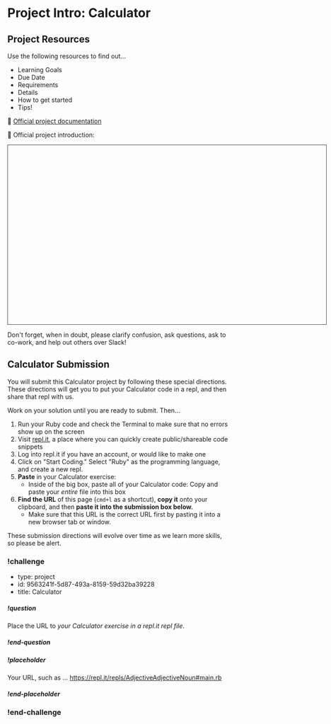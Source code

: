 # Project Intro: Calculator

## Project Resources

Use the following resources to find out...

- Learning Goals
- Due Date
- Requirements
- Details
- How to get started
- Tips!

🌟 [Official project documentation](https://github.com/Ada-C14/calculator)

🌟 Official project introduction:

<iframe src="" height="405" width="720" style="border: 1px solid #464646;" allowfullscreen allow="autoplay"></iframe>

Don't forget, when in doubt, please clarify confusion, ask questions, ask to co-work, and help out others over Slack!

## Calculator Submission

You will submit this Calculator project by following these special directions. These directions will get you to put your Calculator code in a repl, and then share that repl with us.

Work on your solution until you are ready to submit. Then...

1. Run your Ruby code and check the Terminal to make sure that no errors show up on the screen
1. Visit [repl.it](https://repl.it/), a place where you can quickly create public/shareable code snippets
1. Log into repl.it if you have an account, or would like to make one
1. Click on "Start Coding." Select "Ruby" as the programming language, and create a new repl.
1. **Paste** in your Calculator exercise:
    - Inside of the big box, paste all of your Calculator code: Copy and paste your _entire_ file into this box
1. **Find the URL** of this page (`cmd+l` as a shortcut), **copy it** onto your clipboard, and then **paste it into the submission box below.**
    - Make sure that this URL is the correct URL first by pasting it into a new browser tab or window.

These submission directions will evolve over time as we learn more skills, so please be alert.

### !challenge

* type: project
* id: 9563241f-5d87-493a-8159-59d32ba39228
* title: Calculator

##### !question

Place the URL to _*your Calculator exercise in a repl.it repl file*_.

##### !end-question

##### !placeholder

Your URL, such as ... https://repl.it/repls/AdjectiveAdjectiveNoun#main.rb

##### !end-placeholder

### !end-challenge
